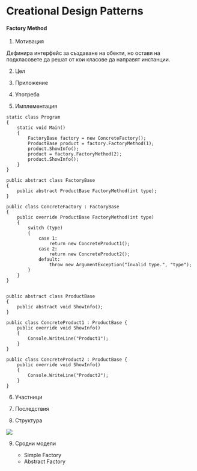 # Creational Design Patterns

#### **Factory Method** ####

1. Мотивация

Дефинира интерфейс за създаване на обекти, но оставя на подкласовете да решат от кои класове да направят инстанции.

2. Цел


3. Приложение


4. Употреба


5. Имплементация

```    
static class Program
{
    static void Main()
    {
        FactoryBase factory = new ConcreteFactory();
        ProductBase product = factory.FactoryMethod(1);
        product.ShowInfo();
        product = factory.FactoryMethod(2);
        product.ShowInfo();
    }
}

public abstract class FactoryBase
{
    public abstract ProductBase FactoryMethod(int type);
}

public class ConcreteFactory : FactoryBase
{
    public override ProductBase FactoryMethod(int type)
    {
        switch (type)
        {
            case 1:
                return new ConcreteProduct1();
            case 2:
                return new ConcreteProduct2();
            default:
                throw new ArgumentException("Invalid type.", "type");
        }
    }
}


public abstract class ProductBase
{
    public abstract void ShowInfo();
}

public class ConcreteProduct1 : ProductBase {
    public override void ShowInfo()
    {
        Console.WriteLine("Product1");
    }
}

public class ConcreteProduct2 : ProductBase {
    public override void ShowInfo()
    {
        Console.WriteLine("Product2");
    }
}
```
6. Участници


7. Последствия


8. Структура

![](https://github.com/dchakov/High-Quality-Code-HomeWork/blob/master/17-Design%20Patterns/DesignlPatterns/images/Factory_Method.jpeg)

9. Сродни модели

	- Simple Factory
	- Abstract Factory
